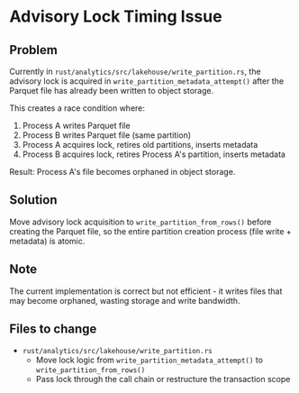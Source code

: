 # Advisory Lock Timing Issue

## Problem
Currently in `rust/analytics/src/lakehouse/write_partition.rs`, the advisory lock is acquired in `write_partition_metadata_attempt()` after the Parquet file has already been written to object storage.

This creates a race condition where:
1. Process A writes Parquet file
2. Process B writes Parquet file (same partition)
3. Process A acquires lock, retires old partitions, inserts metadata
4. Process B acquires lock, retires Process A's partition, inserts metadata

Result: Process A's file becomes orphaned in object storage.

## Solution
Move advisory lock acquisition to `write_partition_from_rows()` before creating the Parquet file, so the entire partition creation process (file write + metadata) is atomic.

## Note
The current implementation is correct but not efficient - it writes files that may become orphaned, wasting storage and write bandwidth.

## Files to change
- `rust/analytics/src/lakehouse/write_partition.rs`
  - Move lock logic from `write_partition_metadata_attempt()` to `write_partition_from_rows()`
  - Pass lock through the call chain or restructure the transaction scope